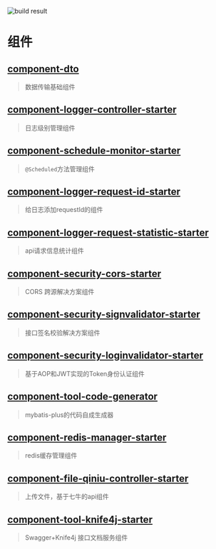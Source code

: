 ![build result](https://travis-ci.com/lyloou/component.svg?branch=master)

# 组件

## [component-dto](./component-dto)

> 数据传输基础组件

## [component-logger-controller-starter](./component-logger-controller-starter)

> 日志级别管理组件

## [component-schedule-monitor-starter](./component-schedule-monitor-starter)

> `@Scheduled`方法管理组件

## [component-logger-request-id-starter](./component-logger-request-id-starter)

> 给日志添加requestId的组件

## [component-logger-request-statistic-starter](./component-logger-request-statistic-starter)

> api请求信息统计组件

## [component-security-cors-starter](./component-security-cors-starter)

> CORS 跨源解决方案组件

## [component-security-signvalidator-starter](./component-security-signvalidator-starter)

> 接口签名校验解决方案组件

## [component-security-loginvalidator-starter](./component-security-loginvalidator-starter)

> 基于AOP和JWT实现的Token身份认证组件

## [component-tool-code-generator](./component-tool-code-generator)

> mybatis-plus的代码自成生成器

## [component-redis-manager-starter](./component-redis-manager-starter)

> redis缓存管理组件

## [component-file-qiniu-controller-starter](./component-file-qiniu-controller-starter)

> 上传文件，基于七牛的api组件

## [component-tool-knife4j-starter](./component-tool-knife4j-starter)

> Swagger+Knife4j 接口文档服务组件